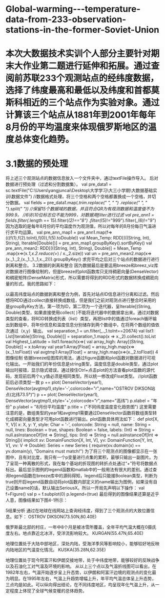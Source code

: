 # Global-warming---temperature-data-from-233-observation-stations-in-the-former-Soviet-Union
# 本次大数据技术实训个人部分主要针对期末大作业第二题进行延伸和拓展。通过查阅前苏联233个观测站点的经纬度数据，选择了纬度最高和最低以及纬度和首都莫斯科相近的三个站点作为实验对象。通过计算该三个站点从1881年到2001年每年8月份的平均温度来体现俄罗斯地区的温度总体变化趋势。
# 3.1数据的预处理
将上述三个观测站点的数据信息放入一个文件夹中，通过textFile操作导入。
后对数据进行预处理（过滤和分割数据集）。
val pre_data1 = sc.textFile("C:\\Users\\yangjuncai\\Desktop\\大学学习\\大三小学期\\大数据基础实训\\数据文件")
//数据格式处理，将三个空格和两个空格都置换成一个空格，并切分数据。
val fields = pre_data1.map(_.trim.replace("   ", " ")
  .replace("  ", " ").split(" "))
//保留15个数据域的数据，并且符合QR为有观测数据和温度值不为999.9。
//6\8\10位标志位不能为999，对数据用filter进行过滤
val pre_ann1 = fields.filter(_.length == 15).filter(_(2)=="8")
  .filter(_(5)!="999").filter(_(6)!="9")
因为选取的是每年8月份的平均温度作为观测值，所以对每年的8月份每日气温进行求平均运算。
val pre_ann_map1 = pre_ann1.map(f=>(((f(1),f(2).toInt),f(0)),f(5).toDouble))
val Mean_Temp: RDD[(((String, Int), String), Iterable[Double])] = pre_ann_map1.groupByKey().sortByKey()
val pre_ann_mean2: RDD[(((String, Int), String), Double)] = Mean_Temp
  .map(x=>(x._1,x._2.reduce(_+_) / x._2.size))
val un = pre_ann_mean2.map(x=>(x._1._2,(x._1._1._1,x._2))).groupByKey()
求完平均之后对三个站点的数据进行进行剥离和整合。
3.2数据的剥离和整合
因为数据最后是要运用breeze和breez_viz库对数据进行图像绘制的，但是breeze的plot函数库只支持稠密向量(DenseVector)和稠密矩阵(DenseMatrix)形式，所以需要将得到的RDD形式的数据转换成稠密向量的形式。我的思路如下：



以最高纬度站点的数据剥离和整合为例，首先对站点ID信息进行分离和过滤。然后想将RDD通过collect直接转换成数组，但是我们之前对观测点进行整合时采用的是groupByKey方法，第一项为ID，第二项为一个迭代器，呈Iterable[(String, Double)类型，如果直接使用collect( )不能将迭代器中的数据拿出来。通过对数据类型的查看，将RDD转换成列表（list）类型，再把list中的值通过foreach循环输出到数组中，将年份信息和温度信息分别储存到两个数组中，在将两个数组的值依次通过（x,y）输出。
val separation_1 = un.filter(_._1.toInt==20674)
val list1: List[Iterable[(String, Double)]] = separation_1.map(x => x._2).collect().toList
val Highest_Latitude = list1.foreach(x=>{
  val array_high: Array[(String, Double)] = x.toArray
  val year1:Array[Float] = array_high.map(x=>(x._1.toFloat))
  val avgtmp1:Array[Float] = array_high.map(x=>(x._2.toFloat))
4图像绘制
依据breeze绘图库的用法，通过figure函数和plot函数对数据进行可视化输出。一开始我们的年份信息是string类型，温度信息是double类型，通过plot输出时报错，显示隐式错误。通过按住Ctrl+点击plot的方法查看plot函数的源代码，发现前后两个x,y值必须是相同类型。所以统一修改成Float类型。
//plot函数前后必须类型一致
p += plot( DenseVector(year1), DenseVector(avgtmp1),style='-',colorcode="r",name="OSTROV DIKSON站点(北纬73.5°)")
p += plot( DenseVector(year1), DenseVector(avgtmp1),style='+',colorcode="r",name="高纬")
p.xlabel = "年份"
p.ylabel = "8月份平均温度"
p.title = ("不同纬度温度变化趋势图")
这里需要注意的是，数组类型的year1和avgtmp1需要通过DenseVector函数将数组类型转化成稠密向量类型才可用plot函数进行输出。plot函数具体用法如下：
def plot[X, Y, V](
    x: X,
    y: Y,
    style: Char = '-',
    colorcode: String = null,
    name: String = null,
    lines: Boolean = true,
    shapes: Boolean = false,
    labels: (Int) => String = null.asInstanceOf[Int => String],
    tips: (Int) => String = null.asInstanceOf[Int => String])(
    implicit xv: DomainFunction[X, Int, V],
    yv: DomainFunction[Y, Int, V],
    vv: V => Double): Series = new Series {
  require(xv.domain(x) == yv.domain(y), "Domains must match!")
为了将三个观测点的图像都显示在一张图中，且有对比度，我只有一个p变量进行点集的累积，最够只输出一副图片。为了呈现一种离散的形式，我在每个基站的折现图的转折点处通过“+”符号将数据点标出。最后显示图例的legend函数和matlab中的一般用法有很大的差别。通过查询legend函数在breeze库中的源码得知，legend后只能接Boolean类型，判断为true则开启legend函数自动将plot函数内部定义的name输出为图例，如果没有自己设置name的话，默认输出SeriousX。所以一开局先声明以下操作：
val f=Figure()
val p = f.subplot(0)
p.legend=(true)
最后得到的图像结果还算是近乎人意，图像结果如下图4-1所示：

5结果分析
通过在地球在线网站上查询经纬度，得到了三个观测点的大致位置信息。如下：
OSTROV DIKSON(73.50N,80.40E)

俄罗斯最北部的村庄，一年中8个月是被冰雪所覆盖，全年平均气温大概在0摄氏度左右。地点靠近北冰洋，受洋流影响较大。
KURGAN(55.47N,65.40E)

地理位置处于大陆中部地区，深处内陆，受海洋季风等影响较小，能够较好地反映内陆地区的气温变化情况。
KUSKA(35.28N,62.35E)

地理位置处于现今阿富汗和伊朗交接地带，处于中纬度地带，能够较好的反映战争以及石油化工对气温及环境的影响。
从以上三个点以及气温折线图可以看出，在1982年左右，气温开始逐步呈上升态势，以伊朗和阿富汗边境的观测点的变化最为明显。在1995年左右，气温上升趋势增幅上升，年平均气温总体呈上升态势，三点均是如此。可以纵向得出结论，在不同纬度地区，均呈现年化气温上升，从一定程度上体现了全球气候变暖的总体趋势。
